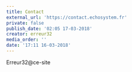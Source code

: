 ```yaml
---
title: Contact
external_url: 'https://contact.echosystem.fr'
private: false
publish_date: '02:05 17-03-2018'
creator: erreur32
media_order: ''
date: '17:11 16-03-2018'
---
```


<p>Erreur32@ce-site</p>